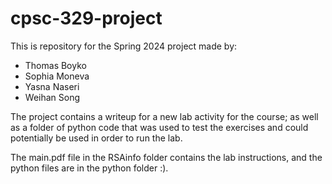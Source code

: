 # cpsc-329-project

This is repository for the Spring 2024 project made by:
- Thomas Boyko
- Sophia Moneva
- Yasna Naseri
- Weihan Song

The project contains a writeup for a new lab activity for the course; as well as a folder of python code that was used to test the exercises and could potentially be used in order to run the lab.

The main.pdf file in the RSAinfo folder contains the lab instructions, and the python files are in the python folder :).
